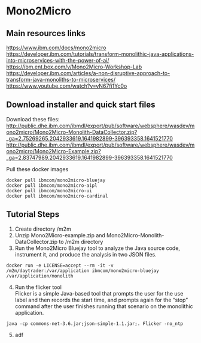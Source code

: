 # Mono2Micro  
  
  ## Main resources links
  https://www.ibm.com/docs/mono2micro  
  https://developer.ibm.com/tutorials/transform-monolithic-java-applications-into-microservices-with-the-power-of-ai/  
  https://ibm.ent.box.com/v/Mono2Micro-Workshop-Lab  
  https://developer.ibm.com/articles/a-non-disruptive-approach-to-transform-java-monoliths-to-microservices/  
  https://www.youtube.com/watch?v=vN67fi1Yc0o  
  
  
  ## Download installer and quick start files
  
  Download these files:  
  http://public.dhe.ibm.com/ibmdl/export/pub/software/websphere/wasdev/mono2micro/Mono2Micro-Monolith-DataCollector.zip?_ga=2.75269265.2042933619.1641982899-396393358.1641521770
  http://public.dhe.ibm.com/ibmdl/export/pub/software/websphere/wasdev/mono2micro/Mono2Micro-Example.zip?_ga=2.83747989.2042933619.1641982899-396393358.1641521770
  
  Pull these docker images
  ```
  docker pull ibmcom/mono2micro-bluejay
  docker pull ibmcom/mono2micro-aipl
  docker pull ibmcom/mono2micro-ui
  docker pull ibmcom/mono2micro-cardinal
  ```
  ## Tutorial Steps
  
  1. Create directory /m2m
  2. Unzip Mono2Micro-example.zip and Mono2Micro-Monolith-DataCollector.zip to /m2m directory
  3. Run the Mono2Micro Bluejay tool to analyze the Java source code, instrument it, and produce the analysis in two JSON files. 
  ```
  docker run -e LICENSE=accept --rm -it -v /m2m/daytrader:/var/application ibmcom/mono2micro-bluejay /var/application/monolith
  ```
  4. Run the flicker tool  
  Flicker is a simple Java-based tool that prompts the user for the use label and then records the start time, and prompts again for the “stop” command after the user finishes running that scenario on the monolithic application.
  ```
  java -cp commons-net-3.6.jar;json-simple-1.1.jar;. Flicker -no_ntp
  ```
  5. adf

  
  
  
  
  
